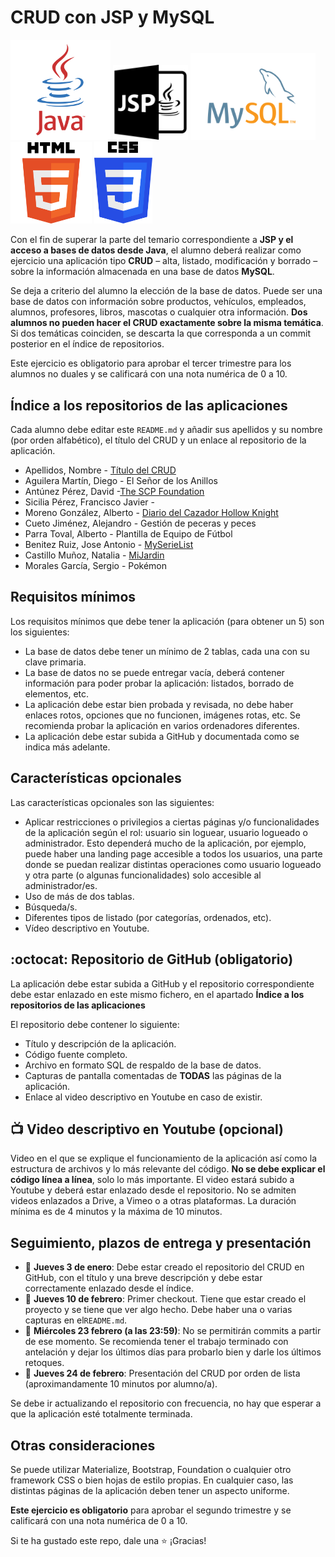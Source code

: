 # CRUD con JSP y MySQL

<img width="160px" src="java.svg"> <img width="120px" src="jsp.svg"> <img width="200px" src="mysql.svg"> <img width="130px" src="html.svg">
 <img width="93px" src="css.svg">


Con el fin de superar la parte del temario correspondiente a **JSP y el acceso a bases de datos desde Java**, el alumno deberá realizar como ejercicio una aplicación tipo **CRUD** – alta, listado, modificación y borrado – sobre la información almacenada en una base de datos **MySQL**.

Se deja a criterio del alumno la elección de la base de datos. Puede ser una base de datos con información sobre productos, vehículos, empleados, alumnos, profesores, libros, mascotas o cualquier otra información. **Dos alumnos no pueden hacer el CRUD exactamente sobre la misma temática**. Si dos temáticas coinciden, se descarta la que corresponda a un commit posterior en el índice de repositorios.

Este ejercicio es obligatorio para aprobar el tercer trimestre para los alumnos no duales y se calificará con una nota numérica de 0 a 10.

## Índice a los repositorios de las aplicaciones

Cada alumno debe editar este `README.md` y añadir sus apellidos y su nombre (por orden alfabético), el título del CRUD y un enlace al repositorio de la aplicación.

* Apellidos, Nombre - [Título del CRUD]()
* Aguilera Martín, Diego - El Señor de los Anillos
* Antúnez Pérez, David -[The SCP Foundation]()
* Sicilia Pérez, Francisco Javier -[](https://github.com/FranSiciliaPerez/CrudProgram)
* Moreno González, Alberto - [Diario del Cazador Hollow Knight](https://github.com/albertomorenogonzalez/diario-del-cazador-HK)
* Cueto Jiménez, Alejandro - Gestión de peceras y peces
* Parra Toval, Alberto - Plantilla de Equipo de Fútbol
* Benitez Ruiz, Jose Antonio - [MySerieList](https://github.com/JoseAntonioBenitez/MySerieList)
* Castillo Muñoz, Natalia - [MiJardin](https://mnataliacm.github.io/EjercicioCrudMijardin/)
* Morales García, Sergio - Pokémon
      
## Requisitos mínimos

Los requisitos mínimos que debe tener la aplicación (para obtener un 5) son los siguientes:

* La base de datos debe tener un mínimo de 2 tablas, cada una con su clave primaria.
* La base de datos no se puede entregar vacía, deberá contener información para poder probar la aplicación: listados, borrado de elementos, etc.
* La aplicación debe estar bien probada y revisada, no debe haber enlaces rotos, opciones que no funcionen, imágenes rotas, etc. Se recomienda probar la aplicación en varios ordenadores diferentes.
* La aplicación debe estar subida a GitHub y documentada como se indica más adelante.
    
## Características opcionales

Las características opcionales son las siguientes:

* Aplicar restricciones o privilegios a ciertas páginas y/o funcionalidades de la aplicación según el rol: usuario sin loguear, usuario logueado o administrador. Esto dependerá mucho de la aplicación, por ejemplo, puede haber una landing page accesible a todos los usuarios, una parte donde se puedan realizar distintas operaciones como usuario logueado y otra parte (o algunas funcionalidades) solo accesible al administrador/es.
* Uso de más de dos tablas.
* Búsqueda/s.
* Diferentes tipos de listado (por categorías, ordenados, etc).
* Vídeo descriptivo en Youtube.

## :octocat:	Repositorio de GitHub (obligatorio)

La aplicación debe estar subida a GitHub y el repositorio correspondiente debe estar enlazado en este mismo fichero, en el apartado **Índice a los repositorios de las aplicaciones**

El repositorio debe contener lo siguiente:
* Título y descripción de la aplicación.
* Código fuente completo.
* Archivo en formato SQL de respaldo de la base de datos.
* Capturas de pantalla comentadas de **TODAS** las páginas de la aplicación.
* Enlace al video descriptivo en Youtube en caso de existir.

## :tv: Video descriptivo en Youtube (opcional)

Video en el que se explique el funcionamiento de la aplicación así como la estructura de archivos y lo más relevante del código. **No se debe explicar el código línea a línea**, solo lo más importante. El video estará subido a Youtube y deberá estar enlazado desde el repositorio. No se admiten videos enlazados a Drive, a Vimeo o a otras plataformas. La duración mínima es de 4 minutos y la máxima de 10 minutos.

## Seguimiento, plazos de entrega y presentación

* 📆 **Jueves 3 de enero**: Debe estar creado el repositorio del CRUD en GitHub, con el título y una breve descripción y debe estar correctamente enlazado desde el índice.
* 📆 **Jueves 10 de febrero**: Primer checkout. Tiene que estar creado el proyecto y se tiene que ver algo hecho. Debe haber una o varias capturas en el`README.md`.
* 📆 **Miércoles 23 febrero (a las 23:59)**: No se permitirán commits a partir de ese momento. Se recomienda tener el trabajo terminado con antelación y dejar los últimos días para probarlo bien y darle los últimos retoques.
* 📆 **Jueves 24 de febrero**: Presentación del CRUD por orden de lista (aproximandamente 10 minutos por alumno/a).

Se debe ir actualizando el repositorio con frecuencia, no hay que esperar a que la aplicación esté totalmente terminada.

## Otras consideraciones

Se puede utilizar Materialize, Bootstrap, Foundation o cualquier otro framework CSS o bien hojas de estilo propias. En cualquier caso, las distintas páginas de la aplicación deben tener un aspecto uniforme.

**Este ejercicio es obligatorio** para aprobar el segundo trimestre y se calificará con una nota numérica de 0 a 10.

Si te ha gustado este repo, dale una :star: ¡Gracias!
